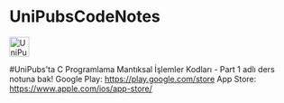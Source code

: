 # UniPubsCodeNotes

<img class="pix-logo lazy loaded" height="35" width="" src="https://www.unipubs.com/wp-content/uploads/2021/08/UniPubs-Site-Logo-1.png" data-src="https://www.unipubs.com/wp-content/uploads/2021/08/UniPubs-Site-Logo-1.png" alt="UniPubs" style="height:35px;width:auto;" data-was-processed="true">


#UniPubs'ta C Programlama Mantıksal İşlemler Kodları - Part 1  adlı ders notuna bak!
Google Play: https://play.google.com/store
App Store: https://www.apple.com/ios/app-store/
